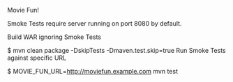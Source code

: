 Movie Fun!

Smoke Tests require server running on port 8080 by default.

Build WAR ignoring Smoke Tests

$ mvn clean package -DskipTests -Dmaven.test.skip=true
Run Smoke Tests against specific URL

$ MOVIE_FUN_URL=http://moviefun.example.com mvn test